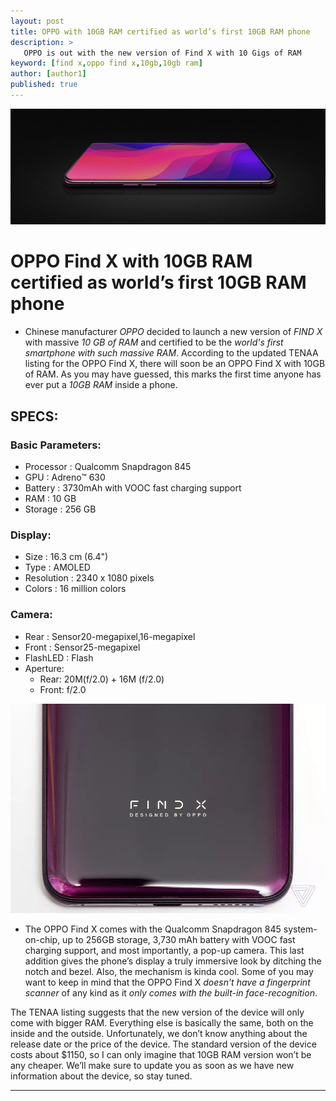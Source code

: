 ```yaml
---
layout: post
title: OPPO with 10GB RAM certified as world’s first 10GB RAM phone
description: >
   OPPO is out with the new version of Find X with 10 Gigs of RAM
keyword: [find x,oppo find x,10gb,10gb ram]
author: [author1]
published: true
---
```


![fx1](/assets/img/blog/fx1.jpg)

# OPPO Find X with 10GB RAM certified as world’s first 10GB RAM phone

* Chinese manufacturer *OPPO* decided to launch a new version of *FIND X* with massive *10 GB of RAM* and certified to be the *world's first smartphone with such massive RAM*. According to the updated TENAA listing for the OPPO Find X, there will soon be an OPPO Find X with 10GB of RAM. As you may have guessed, this marks the first time anyone has ever put a *10GB RAM* inside a phone.

## SPECS:
### Basic Parameters:
* Processor : Qualcomm Snapdragon 845
* GPU : Adreno™ 630
* Battery : 3730mAh with VOOC fast charging support
* RAM : 10 GB
* Storage : 256 GB
### Display:
* Size : 16.3 cm (6.4")
* Type : AMOLED
* Resolution : 2340 x 1080 pixels
* Colors : 16 million colors
### Camera:
* Rear : Sensor20-megapixel,16-megapixel
* Front : Sensor25-megapixel
* FlashLED : Flash
* Aperture:
   * Rear: 20M(f/2.0) + 16M (f/2.0)
   * Front: f/2.0

![fx](/assets/img/blog/fx.jpg)

* The OPPO Find X comes with the Qualcomm Snapdragon 845 system-on-chip, up to 256GB storage, 3,730 mAh battery with VOOC fast charging support, and most importantly, a pop-up camera. This last addition gives the phone’s display a truly immersive look by ditching the notch and bezel. Also, the mechanism is kinda cool. Some of you may want to keep in mind that the OPPO Find X *doesn’t have a fingerprint scanner* of any kind as it *only comes with the built-in face-recognition*.

The TENAA listing suggests that the new version of the device will only come with bigger RAM. Everything else is basically the same, both on the inside and the outside. Unfortunately, we don’t know anything about the release date or the price of the device. The standard version of the device costs about $1150, so I can only imagine that 10GB RAM version won’t be any cheaper. We’ll make sure to update you as soon as we have new information about the device, so stay tuned.

---
